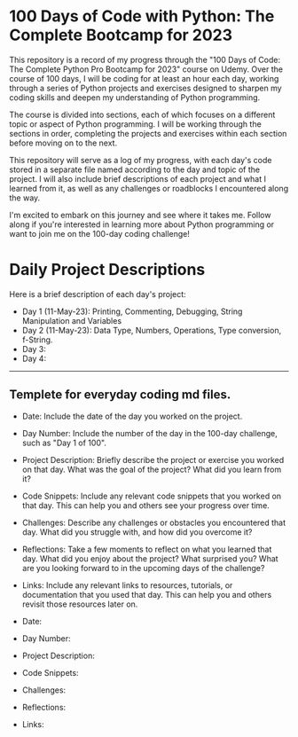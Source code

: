 # 100 Days of Code with Python: The Complete Bootcamp for 2023

This repository is a record of my progress through the "100 Days of Code: The Complete Python Pro Bootcamp for 2023" course on Udemy. Over the course of 100 days, I will be coding for at least an hour each day, working through a series of Python projects and exercises designed to sharpen my coding skills and deepen my understanding of Python programming.

The course is divided into sections, each of which focuses on a different topic or aspect of Python programming. I will be working through the sections in order, completing the projects and exercises within each section before moving on to the next.

This repository will serve as a log of my progress, with each day's code stored in a separate file named according to the day and topic of the project. I will also include brief descriptions of each project and what I learned from it, as well as any challenges or roadblocks I encountered along the way.

I'm excited to embark on this journey and see where it takes me. Follow along if you're interested in learning more about Python programming or want to join me on the 100-day coding challenge!

# Daily Project Descriptions
Here is a brief description of each day's project:

- Day 1 (11-May-23): Printing, Commenting, Debugging, String Manipulation and Variables [<Link>](https://github.com/ralamds/python_100_days_code/tree/main/day_1)
- Day 2 (11-May-23): Data Type, Numbers, Operations, Type conversion, f-String. [<Link>](https://github.com/ralamds/python_100_days_code/tree/main/day_2) 
- Day 3: 
- Day 4: 


---------------------------
## Templete for everyday coding md files. 

- Date: Include the date of the day you worked on the project.

- Day Number: Include the number of the day in the 100-day challenge, such as "Day 1 of 100".

- Project Description: Briefly describe the project or exercise you worked on that day. What was the goal of the project? What did you learn from it?

- Code Snippets: Include any relevant code snippets that you worked on that day. This can help you and others see your progress over time.

- Challenges: Describe any challenges or obstacles you encountered that day. What did you struggle with, and how did you overcome it?

- Reflections: Take a few moments to reflect on what you learned that day. What did you enjoy about the project? What surprised you? What are you looking forward to in the upcoming days of the challenge?

- Links: Include any relevant links to resources, tutorials, or documentation that you used that day. This can help you and others revisit those resources later on.

- Date: 
- Day Number: 
- Project Description: 
- Code Snippets: 
- Challenges: 
- Reflections: 
- Links: 